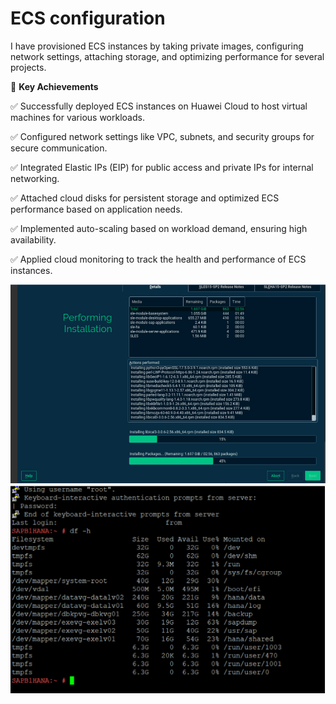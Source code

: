 # ECS configuration
I have provisioned ECS instances by taking private images, configuring network settings, attaching storage, and optimizing performance for several projects.

🔹 **Key Achievements**

✅ Successfully deployed ECS instances on Huawei Cloud to host virtual machines for various workloads.

✅ Configured network settings like VPC, subnets, and security groups for secure communication.

✅ Integrated Elastic IPs (EIP) for public access and private IPs for internal networking.

✅ Attached cloud disks for persistent storage and optimized ECS performance based on application needs.

✅ Implemented auto-scaling based on workload demand, ensuring high availability.

✅ Applied cloud monitoring to track the health and performance of ECS instances.

<img src="image.png" alt="ecs" width="600">
<img src="img2.png" alt="storage" width="600">


